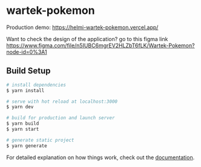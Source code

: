 # wartek-pokemon

Production demo: https://helmi-wartek-pokemon.vercel.app/

Want to check the design of the application? go to this figma link https://www.figma.com/file/n5IUBC6mgrEV2HLZbT6fLK/Wartek-Pokemon?node-id=0%3A1

## Build Setup

```bash
# install dependencies
$ yarn install

# serve with hot reload at localhost:3000
$ yarn dev

# build for production and launch server
$ yarn build
$ yarn start

# generate static project
$ yarn generate
```

For detailed explanation on how things work, check out the [documentation](https://nuxtjs.org).
